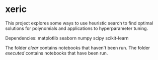 # xeric

This project explores some ways to use heuristic search to find optimal solutions for polynomials and applications to hyperparameter tuning.

Dependencies: matplotlib seaborn numpy scipy scikit-learn

The folder *clear* contains notebooks that haven't been run. The folder *executed* contains notebooks that have been run.
